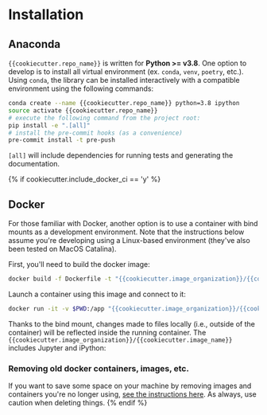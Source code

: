 # Installation

## Anaconda

`{{cookiecutter.repo_name}}` is written for **Python >= v3.8**.  One option to develop is to install all virtual environment (ex. `conda`, `venv`, `poetry`, etc.).  Using `conda`, the library can be installed interactively with a compatible environment using the following commands:

```bash
conda create --name {{cookiecutter.repo_name}} python=3.8 ipython
source activate {{cookiecutter.repo_name}}
# execute the following command from the project root:
pip install -e ".[all]"
# install the pre-commit hooks (as a convenience)
pre-commit install -t pre-push
```

`[all]` will include dependencies for running tests and generating the documentation.

{% if cookiecutter.include_docker_ci == 'y' %}
## Docker

For those familiar with Docker, another option is to use a container with bind mounts as a development environment.  Note that the instructions below assume you're developing using a Linux-based environment (they've also been tested on MacOS Catalina).

First, you'll need to build the docker image:

```bash
docker build -f Dockerfile -t "{{cookiecutter.image_organization}}/{{cookiecutter.image_name}}:latest" .
```

Launch a container using this image and connect to it:

```bash
docker run -it -v $PWD:/app "{{cookiecutter.image_organization}}/{{cookiecutter.image_name}}:latest /bin/bash"
```

Thanks to the bind mount, changes made to files locally (i.e., outside of the container) will be reflected inside the running container.  The `{{cookiecutter.image_organization}}/{{cookiecutter.image_name}}` includes Jupyter and iPython:

### Removing old docker containers, images, etc.

If you want to save some space on your machine by removing images and containers you're no longer using, [see the instructions here](https://docs.docker.com/config/pruning/).  As always, use caution when deleting things.
{% endif %}
